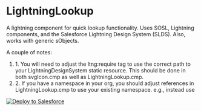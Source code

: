 # LightningLookup
A lightning component for quick lookup functionality.  Uses SOSL, Lightning components, and the Salesforce Lightning Design System (SLDS).  Also, works with generic sObjects.

<p>A couple of notes:
<ol>
<li>
1.  You will need to adjust the ltng:require tag to use the correct path to your LightningDesignSystem static resource.  This should be done in both svgIcon.cmp as well as LightningLookup.cmp.
</li>
<li>
2.  If you have a namespace in your org, you should adjust <c:svgIcon> references in LightningLookup.cmp to use your existing namespace.  e.g., instead use <mynamespace:svgIcon>
</li>
</ol>
<p>
<a href="https://githubsfdeploy.herokuapp.com?owner=dancinllama&amp;repo=LightningLookup">
  <img alt="Deploy to Salesforce" src="https://raw.githubusercontent.com/afawcett/githubsfdeploy/master/src/main/webapp/resources/img/deploy.png" style="max-width:100%;">
</a>
</p>

